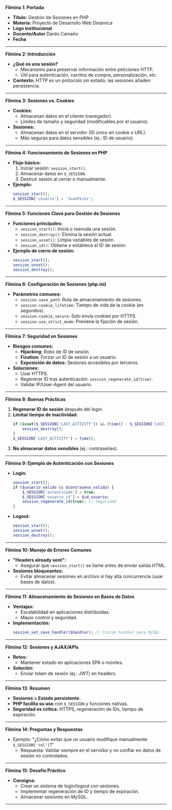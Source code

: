 **Filmina 1: Portada**  
- **Título:** Gestión de Sesiones en PHP  
- **Materia:** Proyecto de Desarrollo Web Dinámica  
- **Logo institucional**  
- **Docente/Autor**  Dardo Camaño
- **Fecha**  

---

**Filmina 2: Introducción**  
- **¿Qué es una sesión?**  
  - Mecanismo para preservar información entre peticiones HTTP.  
  - Útil para autenticación, carritos de compra, personalización, etc.  
- **Contexto:** HTTP es un protocolo sin estado; las sesiones añaden persistencia.  

---

**Filmina 3: Sesiones vs. Cookies**  
- **Cookies:**  
  - Almacenan datos en el cliente (navegador).  
  - Límites de tamaño y seguridad (modificables por el usuario).  
- **Sesiones:**  
  - Almacenan datos en el servidor (ID único en cookie o URL).  
  - Más seguras para datos sensibles (ej.: ID de usuario).  

---

**Filmina 4: Funcionamiento de Sesiones en PHP**  
- **Flujo básico:**  
  1. Iniciar sesión: `session_start()`.  
  2. Almacenar datos en `$_SESSION`.  
  3. Destruir sesión al cerrar o manualmente.  
- **Ejemplo:**  
  ```php
  session_start();
  $_SESSION['usuario'] = 'JuanPerez';
  ```

---

**Filmina 5: Funciones Clave para Gestión de Sesiones**  
- **Funciones principales:**  
  - `session_start()`: Inicia o reanuda una sesión.  
  - `session_destroy()`: Elimina la sesión actual.  
  - `session_unset()`: Limpia variables de sesión.  
  - `session_id()`: Obtiene o establece el ID de sesión.  
- **Ejemplo de cierre de sesión:**  
  ```php
  session_start();
  session_unset();
  session_destroy();
  ```

---

**Filmina 6: Configuración de Sesiones (php.ini)**  
- **Parámetros comunes:**  
  - `session.save_path`: Ruta de almacenamiento de sesiones.  
  - `session.cookie_lifetime`: Tiempo de vida de la cookie (en segundos).  
  - `session.cookie_secure`: Solo envía cookies por HTTPS.  
  - `session.use_strict_mode`: Previene la fijación de sesión.  

---

**Filmina 7: Seguridad en Sesiones**  
- **Riesgos comunes:**  
  - **Hijacking:** Robo de ID de sesión.  
  - **Fixation:** Forzar un ID de sesión a un usuario.  
  - **Exposición de datos:** Sesiones accesibles por terceros.  
- **Soluciones:**  
  - Usar HTTPS.  
  - Regenerar ID tras autenticación: `session_regenerate_id(true)`.  
  - Validar IP/User-Agent del usuario.  

---

**Filmina 8: Buenas Prácticas**  
1. **Regenerar ID de sesión** después del login.  
2. **Limitar tiempo de inactividad:**  
   ```php
   if (isset($_SESSION['LAST_ACTIVITY']) && (time() - $_SESSION['LAST_ACTIVITY'] > 1800)) {
       session_destroy();
   }
   $_SESSION['LAST_ACTIVITY'] = time();
   ```  
3. **No almacenar datos sensibles** (ej.: contraseñas).  

---

**Filmina 9: Ejemplo de Autenticación con Sesiones**  
- **Login:**  
  ```php
  session_start();
  if ($usuario_valido && $contrasena_valida) {
      $_SESSION['autenticado'] = true;
      $_SESSION['usuario_id'] = $id_usuario;
      session_regenerate_id(true); // Seguridad
  }
  ```  
- **Logout:**  
  ```php
  session_start();
  session_unset();
  session_destroy();
  ```

---

**Filmina 10: Manejo de Errores Comunes**  
- **"Headers already sent":**  
  - Asegurar que `session_start()` se llame antes de enviar salida HTML.  
- **Sesiones bloqueantes:**  
  - Evitar almacenar sesiones en archivo si hay alta concurrencia (usar bases de datos).  

---

**Filmina 11: Almacenamiento de Sesiones en Bases de Datos**  
- **Ventajas:**  
  - Escalabilidad en aplicaciones distribuidas.  
  - Mayor control y seguridad.  
- **Implementación:**  
  ```php
  session_set_save_handler($handler); // Custom handler para MySQL
  ```

---

**Filmina 12: Sesiones y AJAX/APIs**  
- **Retos:**  
  - Mantener estado en aplicaciones SPA o móviles.  
- **Solución:**  
  - Enviar token de sesión (ej.: JWT) en headers.  

---

**Filmina 13: Resumen**  
- **Sesiones = Estado persistente.**  
- **PHP facilita su uso** con `$_SESSION` y funciones nativas.  
- **Seguridad es crítica:** HTTPS, regeneración de IDs, tiempo de expiración.  

---

**Filmina 14: Preguntas y Respuestas**  
- Ejemplo: "¿Cómo evitar que un usuario modifique manualmente `$_SESSION['rol']`?"  
  - Respuesta: Validar siempre en el servidor y no confiar en datos de sesión no controlados.  

---

**Filmina 15: Desafío Práctico**  
- **Consigna:**  
  - Crear un sistema de login/logout con sesiones.  
  - Implementar regeneración de ID y tiempo de expiración.  
  - Almacenar sesiones en MySQL.  

---

